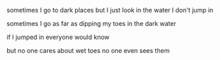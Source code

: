 sometimes I go to dark places
but I just look in the water
 I don't jump in

sometimes I go as far as
dipping my toes
in the dark water

if I jumped in
everyone would know

but no one cares about wet toes
no one even sees them